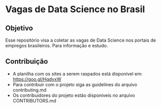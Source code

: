 # Vagas de Data Science no Brasil

## Objetivo
Esse repositório visa a coletar as vagas de Data Science nos portais de empregos brasileiros. Para informação e estudo.

## Contribuição
* A planilha com os sites a serem raspados está disponível em: https://goo.gl/HqdyxW
* Para contribuir com o projeto siga as guidelines do arquivo contributing.md
* Os contribuidores do projeto estão disponíveis no arquivo CONTRIBUTORS.md
